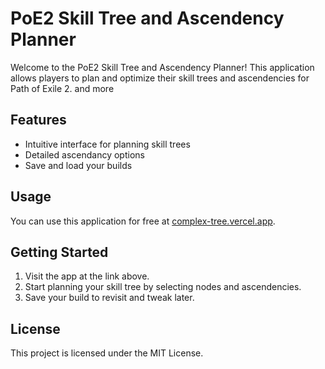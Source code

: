 # PoE2 Skill Tree and Ascendency Planner

Welcome to the PoE2 Skill Tree and Ascendency Planner! This application allows players to plan and optimize their skill trees and ascendencies for Path of Exile 2.
 and more 
 
## Features
- Intuitive interface for planning skill trees
- Detailed ascendancy options
- Save and load your builds

## Usage
You can use this application for free at [complex-tree.vercel.app](https://complex-tree.vercel.app).

## Getting Started
1. Visit the app at the link above.
2. Start planning your skill tree by selecting nodes and ascendencies.
3. Save your build to revisit and tweak later.

## License
This project is licensed under the MIT License.

